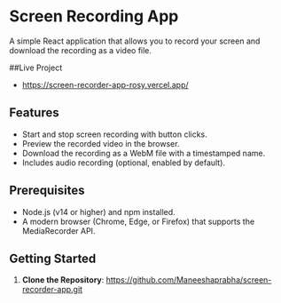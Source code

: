 # Screen Recording App

A simple React application that allows you to record your screen and download the recording as a video file.

##Live Project 
- https://screen-recorder-app-rosy.vercel.app/
## Features
- Start and stop screen recording with button clicks.
- Preview the recorded video in the browser.
- Download the recording as a WebM file with a timestamped name.
- Includes audio recording (optional, enabled by default).

## Prerequisites
- Node.js (v14 or higher) and npm installed.
- A modern browser (Chrome, Edge, or Firefox) that supports the MediaRecorder API.

## Getting Started

1. **Clone the Repository**: https://github.com/Maneeshaprabha/screen-recorder-app.git
